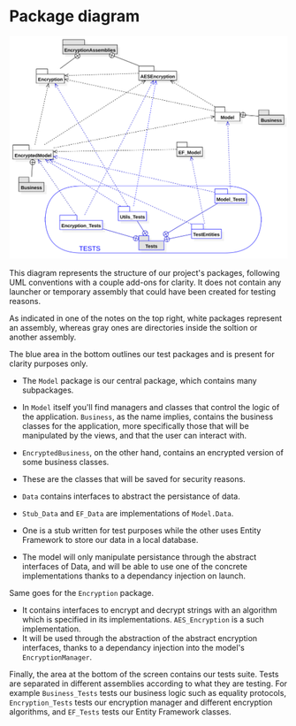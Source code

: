# Package diagram

![The package diagram](./package_diagram.svg)

This diagram represents the structure of our project's packages, following UML conventions with a couple add-ons for clarity.
It does not contain any launcher or temporary assembly that could have been created for testing reasons.

As indicated in one of the notes on the top right, white packages represent an assembly, whereas gray ones are directories inside the soltion or another assembly.

The blue area in the bottom outlines our test packages and is present for clarity purposes only.

* The `Model` package is our central package, which contains many subpackages. 
* In `Model` itself you'll find managers and classes that control the logic of the application.
`Business`, as the name implies, contains the business classes for the application, more specifically those that will be manipulated by the views, and that the user can interact with.
* `EncryptedBusiness`, on the other hand, contains an encrypted version of some business classes.
* These are the classes that will be saved for security reasons.

* `Data` contains interfaces to abstract the persistance of data.
* `Stub_Data` and `EF_Data` are implementations of `Model.Data`.
* One is a stub written for test purposes while the other uses Entity Framework to store our data in a local database.
* The model will only manipulate persistance through the abstract interfaces of Data, and will be able to use one of the concrete implementations thanks to a dependancy injection on launch.

Same goes for the `Encryption` package. 
* It contains interfaces to encrypt and decrypt strings with an algorithm which is specified in its implementations.
`AES_Encryption` is a such implementation.
* It will be used through the abstraction of the abstract encryption interfaces, thanks to a dependancy injection into the model's `EncryptionManager`.

Finally, the area at the bottom of the screen contains our tests suite.
Tests are separated in different assemblies according to what they are testing.
For example `Business_Tests` tests our business logic such as equality protocols, `Encryption_Tests` tests our encryption manager and different encryption algorithms, and `EF_Tests` tests our Entity Framework classes.